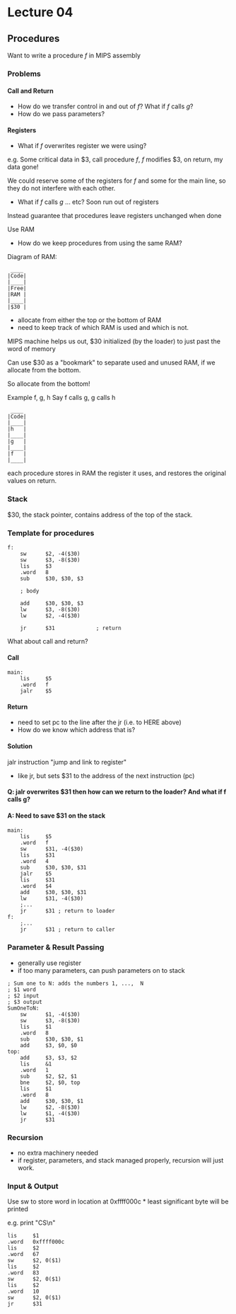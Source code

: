 # Lecture 04

## Procedures
Want to write a procedure *f* in MIPS assembly

### Problems
#### Call and Return
* How do we transfer control in and out of *f*? What if *f* calls *g*?
* How do we pass parameters?

#### Registers
* What if *f* overwrites register we were using?

e.g. Some critical data in $3, call procedure *f*, *f* modifies $3, on return, my data gone!

We could reserve some of the registers for *f* and some for the main line, so they do not interfere with each other.

* What if *f* calls *g* ... etc? Soon run out of registers

Instead guarantee that procedures leave registers unchanged when done

Use RAM

* How do we keep procedures from using the same RAM?

Diagram of RAM:
```
 ____
|Code|
|____|
|Free|
|RAM |
|____|
|$30 |
```

* allocate from either the top or the bottom of RAM
* need to keep track of which RAM is used and which is not.

MIPS machine helps us out, $30 initialized (by the loader) to just past the word of memory

Can use $30 as a "bookmark" to separate used and unused RAM, if we allocate from the bottom.

So allocate from the bottom!

Example f, g, h
Say f calls g, g calls h
```
 ____
|Code|
|____|
|h   |
|____|
|g   |
|____|
|f   |
|____|
```
each procedure stores in RAM the register it uses, and restores the original values on return.

### Stack
$30, the stack pointer, contains address of the top of the stack.

### Template for procedures
```assembly
f:	
	sw		$2, -4($30)
	sw		$3,	-8($30)
	lis		$3
	.word	8
	sub		$30, $30, $3

	; body

	add		$30, $30, $3
	lw		$3, -8($30)
	lw		$2, -4($30)

	jr		$31				; return
```
What about call and return?

#### Call
```assembly
main:
	lis		$5
	.word	f
	jalr	$5	
```

#### Return
* need to set pc to the line after the jr (i.e. to HERE above)
* How do we know which address that is?

#### Solution
jalr instruction "jump and link to register"

* like jr, but sets $31 to the address of the next instruction (pc)

#### Q: jalr overwrites $31 then how can we return to the loader? And what if f calls g?

#### A: Need to save $31 on the stack

```assembly
main:
	lis		$5
	.word	f
	sw		$31, -4($30)
	lis		$31
	.word	4
	sub		$30, $30, $31
	jalr	$5
	lis		$31
	.word	$4
	add		$30, $30, $31
	lw		$31, -4($30)
	;...
	jr		$31	; return to loader
f:
	;...
	jr		$31	; return to caller
```

### Parameter & Result Passing
* generally use register
* if too many parameters, can push parameters on to stack

```assembly
; Sum one to N: adds the numbers 1, ...,  N
; $1 word
; $2 input
; $3 output
SumOneToN:
	sw		$1, -4($30)
	sw		$3, -8($30)
	lis		$1
	.word	8
	sub		$30, $30, $1
	add		$3, $0, $0
top:
	add		$3, $3, $2
	lis		&1
	.word	1
	sub		$2, $2, $1
	bne		$2, $0, top
	lis		$1
	.word	8
	add		$30, $30, $1
	lw		$2, -8($30)
	lw		$1, -4($30)
	jr		$31
```

### Recursion
* no extra machinery needed
* if register, parameters, and stack managed properly, recursion will just work.

### Input & Output

Use sw to store word in location at 0xffff000c
	* least significant byte will be printed

e.g. print "CS\n"
```assembly
lis		$1
.word	0xffff000c
lis		$2
.word	67
sw		$2, 0($1)
lis		$2
.word	83
sw		$2, 0($1)
lis		$2
.word	10
sw		$2, 0($1)
jr		$31
```
